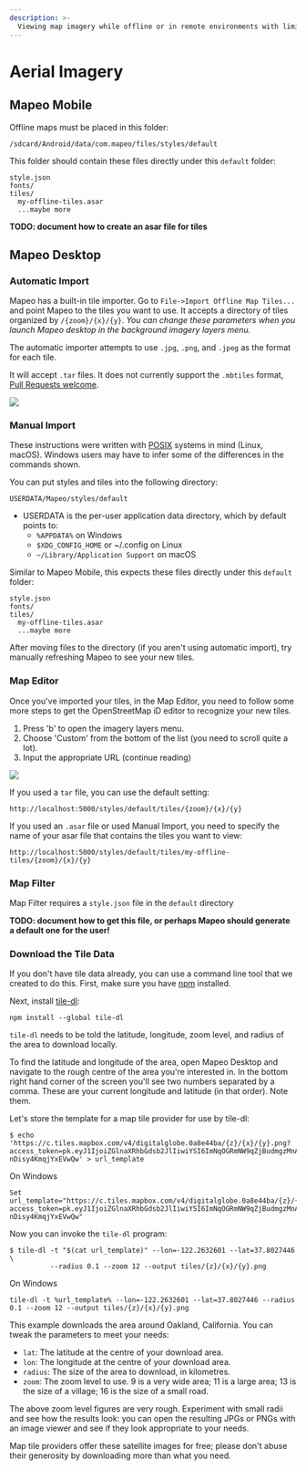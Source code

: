 ```yaml
---
description: >-
  Viewing map imagery while offline or in remote environments with limited connectivity.
---
```


# Aerial Imagery

## Mapeo Mobile

Offline maps must be placed in this folder:

```text
/sdcard/Android/data/com.mapeo/files/styles/default
```

This folder should contain these files directly under this `default` folder:

```text
style.json
fonts/
tiles/
  my-offline-tiles.asar
  ...maybe more
```

**TODO: document how to create an asar file for tiles**

## Mapeo Desktop

### Automatic Import

Mapeo has a built-in tile importer. Go to `File->Import Offline Map Tiles...` and point Mapeo to the tiles you want to use. It accepts a directory of tiles organized by `/{zoom}/{x}/{y}`. _You can change these parameters when you launch Mapeo desktop in the background imagery layers menu._

The automatic importer attempts to use `.jpg`, `.png`, and `.jpeg` as the format for each tile.

It will accept `.tar` files. It does not currently support the `.mbtiles` format, [Pull Requests welcome](https://github.com/digidem/mapeo-desktop/issues/103).

![](https://github.com/gmaclennan/mapeo-docs/tree/f04e4854fead8b7af1fab1bcc114238299702c48/docs/en/customization/.gitbook/assets/import.png)

### Manual Import

These instructions were written with [POSIX](https://en.wikipedia.org/wiki/POSIX) systems in mind \(Linux, macOS\). Windows users may have to infer some of the differences in the commands shown.

You can put styles and tiles into the following directory:

```text
USERDATA/Mapeo/styles/default
```

* USERDATA is the per-user application data directory, which by default points to:
  * `%APPDATA%` on Windows
  * `$XDG_CONFIG_HOME` or ~/.config on Linux
  * `~/Library/Application Support` on macOS

Similar to Mapeo Mobile, this expects these files directly under this `default` folder:

```text
style.json
fonts/
tiles/
  my-offline-tiles.asar
  ...maybe more
```

After moving files to the directory \(if you aren't using automatic import\), try manually refreshing Mapeo to see your new tiles.

### Map Editor

Once you've imported your tiles, in the Map Editor, you need to follow some more steps to get the OpenStreetMap iD editor to recognize your new tiles.

1. Press 'b' to open the imagery layers menu.
2. Choose 'Custom' from the bottom of the list \(you need to scroll quite a lot\).
3. Input the appropriate URL \(continue reading\)

![](https://github.com/gmaclennan/mapeo-docs/tree/f04e4854fead8b7af1fab1bcc114238299702c48/docs/en/customization/.gitbook/assets/edit-custom-imagery.png)

If you used a `tar` file, you can use the default setting:

```text
http://localhost:5000/styles/default/tiles/{zoom}/{x}/{y}
```

If you used an `.asar` file or used Manual Import, you need to specify the name of your asar file that contains the tiles you want to view:

```text
http://localhost:5000/styles/default/tiles/my-offline-tiles/{zoom}/{x}/{y}
```

### Map Filter

Map Filter requires a `style.json` file in the `default` directory

**TODO: document how to get this file, or perhaps Mapeo should generate a default one for the user!**

### Download the Tile Data

If you don't have tile data already, you can use a command line tool that we created to do this. First, make sure you have [npm](https://www.npmjs.com/get-npm) installed.

Next, install [tile-dl](https://github.com/noffle/tile-dl):

```text
npm install --global tile-dl
```

`tile-dl` needs to be told the latitude, longitude, zoom level, and radius of the area to download locally.

To find the latitude and longitude of the area, open Mapeo Desktop and navigate to the rough centre of the area you're interested in. In the bottom right hand corner of the screen you'll see two numbers separated by a comma. These are your current longitude and latitude \(in that order\). Note them.

Let's store the template for a map tile provider for use by tile-dl:

```text
$ echo 'https://c.tiles.mapbox.com/v4/digitalglobe.0a8e44ba/{z}/{x}/{y}.png?access_token=pk.eyJ1IjoiZGlnaXRhbGdsb2JlIiwiYSI6ImNqOGRmNW9qZjBudmgzMnA1a294OGRtNm8ifQ.06mo-nDisy4KmqjYxEVwQw' > url_template
```

On Windows

```text
Set url_template="https://c.tiles.mapbox.com/v4/digitalglobe.0a8e44ba/{z}/{x}/{y}.png?access_token=pk.eyJ1IjoiZGlnaXRhbGdsb2JlIiwiYSI6ImNqOGRmNW9qZjBudmgzMnA1a294OGRtNm8ifQ.06mo-nDisy4KmqjYxEVwQw"
```

Now you can invoke the `tile-dl` program:

```text
$ tile-dl -t "$(cat url_template)" --lon=-122.2632601 --lat=37.8027446 \
          --radius 0.1 --zoom 12 --output tiles/{z}/{x}/{y}.png
```

On Windows

```text
tile-dl -t %url_template% --lon=-122.2632601 --lat=37.8027446 --radius 0.1 --zoom 12 --output tiles/{z}/{x}/{y}.png
```

This example downloads the area around Oakland, California. You can tweak the parameters to meet your needs:

* `lat`: The latitude at the centre of your download area.
* `lon`: The longitude at the centre of your download area.
* `radius`: The size of the area to download, in kilometres.
* `zoom`: The zoom level to use. 9 is a very wide area; 11 is a large area; 13 is the size of a village; 16 is the size of a small road.

The above zoom level figures are very rough. Experiment with small radii and see how the results look: you can open the resulting JPGs or PNGs with an image viewer and see if they look appropriate to your needs.

Map tile providers offer these satellite images for free; please don't abuse their generosity by downloading more than what you need.

